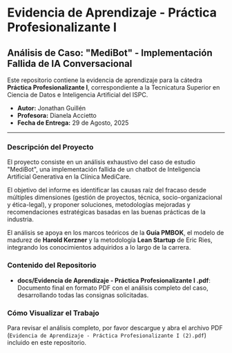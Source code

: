 # Evidencia de Aprendizaje - Práctica Profesionalizante I

## Análisis de Caso: "MediBot" - Implementación Fallida de IA Conversacional

Este repositorio contiene la evidencia de aprendizaje para la cátedra **Práctica Profesionalizante I**, correspondiente a la Tecnicatura Superior en Ciencia de Datos e Inteligencia Artificial del ISPC.

- **Autor:** Jonathan Guillén
- **Profesora:** Dianela Accietto
- **Fecha de Entrega:** 29 de Agosto, 2025

---

### Descripción del Proyecto

El proyecto consiste en un análisis exhaustivo del caso de estudio "MediBot", una implementación fallida de un chatbot de Inteligencia Artificial Generativa en la Clínica MediCare.

El objetivo del informe es identificar las causas raíz del fracaso desde múltiples dimensiones (gestión de proyectos, técnica, socio-organizacional y ética-legal), y proponer soluciones, metodologías mejoradas y recomendaciones estratégicas basadas en las buenas prácticas de la industria.

El análisis se apoya en los marcos teóricos de la **Guía PMBOK**, el modelo de madurez de **Harold Kerzner** y la metodología **Lean Startup** de Eric Ries, integrando los conocimientos adquiridos a lo largo de la carrera.

### Contenido del Repositorio

- **docs/Evidencia de Aprendizaje - Práctica Profesionalizante I .pdf**: Documento final en formato PDF con el análisis completo del caso, desarrollando todas las consignas solicitadas.

### Cómo Visualizar el Trabajo

Para revisar el análisis completo, por favor descargue y abra el archivo PDF (`Evidencia de Aprendizaje - Práctica Profesionalizante I (2).pdf`) incluido en este repositorio.
